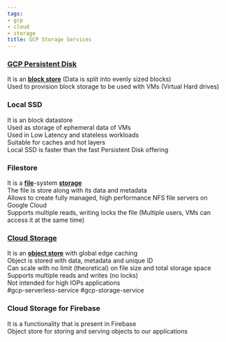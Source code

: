 ```yaml
---
tags:
- gcp
- cloud
- storage
title: GCP Storage Services
---
```


### [GCP Persistent Disk](gcp-persistent-disk.md)

It is an **<u>block store</u>** (Data is split into evenly sized blocks)  
Used to provision block storage to be used with VMs (Virtual Hard drives)

### Local SSD

It is an block datastore  
Used as storage of ephemeral data of VMs  
Used in Low Latency and stateless workloads  
Suitable for caches and hot layers  
Local SSD is faster than the fast Persistent Disk offering

### Filestore

It is a **<u>file</u>**-system **<u>storage</u>**  
The file is store along with its data and metadata  
Allows to create fully managed, high performance NFS file servers on Google Cloud  
Supports multiple reads, writing locks the file (Multiple users, VMs can access it at the same time)

### [Cloud Storage](cloud-storage.md)

It is an **<u>object store</u>** with global edge caching  
Object is stored with data, metadata and unique ID  
Can scale with no limit (theoretical) on file size and total storage space  
Supports multiple reads and writes (no locks)  
Not intended for high IOPs applications  
#gcp-serverless-service #gcp-storage-service

### Cloud Storage for Firebase

It is a functionality that is present in Firebase  
Object store for storing and serving objects to our applications